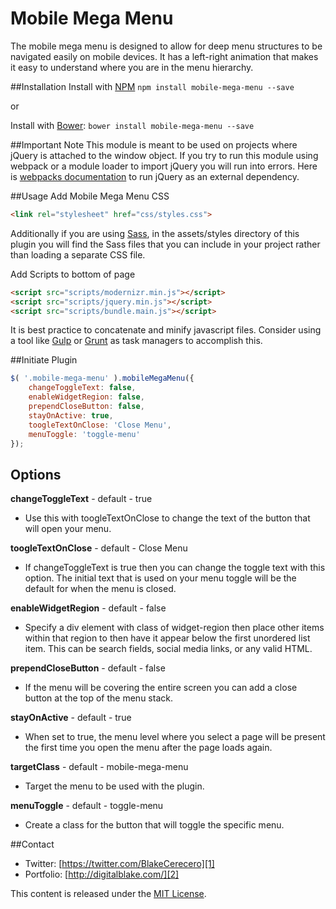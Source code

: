 Mobile Mega Menu
================

The mobile mega menu is designed to allow for deep menu structures to be navigated easily on mobile devices. It has a left-right animation that makes it easy to understand where you are in the menu hierarchy.

##Installation
Install with [NPM](https://www.npmjs.com/) ```npm install mobile-mega-menu --save```

or

Install with [Bower](http://bower.io/): ```bower install mobile-mega-menu --save```

##Important Note
This module is meant to be used on projects where jQuery is attached to the window object. If you try to run this module using webpack or a module loader to import jQuery you will run into errors. Here is [webpacks documentation](https://webpack.github.io/docs/library-and-externals.html) to run jQuery as an external dependency.

##Usage
Add Mobile Mega Menu CSS
```html
<link rel="stylesheet" href="css/styles.css">
```
Additionally if you are using [Sass](http://sass-lang.com/), in the assets/styles directory of this plugin you will find the Sass files that you can include in your project rather than loading a separate CSS file.

Add Scripts to bottom of page
```html
<script src="scripts/modernizr.min.js"></script>
<script src="scripts/jquery.min.js"></script>
<script src="scripts/bundle.main.js"></script>
```
It is best practice to concatenate and minify javascript files. Consider using a tool like [Gulp](http://gulpjs.com/) or [Grunt](http://gruntjs.com/) as task managers to accomplish this.

##Initiate Plugin
```javascript
$( '.mobile-mega-menu' ).mobileMegaMenu({
	changeToggleText: false,
	enableWidgetRegion: false,
	prependCloseButton: false,
	stayOnActive: true,
	toogleTextOnClose: 'Close Menu',
	menuToggle: 'toggle-menu'
});
```

## Options
**changeToggleText** - default - true
- Use this with toogleTextOnClose to change the text of the button that will open your menu.

**toogleTextOnClose** - default - Close Menu
- If changeToggleText is true then you can change the toggle text with this option. The initial text that is used on your menu toggle will be the default for when the menu is closed.

**enableWidgetRegion** - default - false
- Specify a div element with class of widget-region then place other items within that region to then have it appear below the first unordered list item. This can be search fields, social media links, or any valid HTML.

**prependCloseButton** - default - false
- If the menu will be covering the entire screen you can add a close button at the top of the menu stack.

**stayOnActive** - default - true
- When set to true, the menu level where you select a page will be present the first time you open the menu after the page loads again.

**targetClass** - default - mobile-mega-menu
- Target the menu to be used with the plugin.

**menuToggle** - default - toggle-menu
- Create a class for the button that will toggle the specific menu.

##Contact
   * Twitter: [https://twitter.com/BlakeCerecero][1]
   * Portfolio: [http://digitalblake.com/][2]

[1]: https://twitter.com/BlakeCerecero "https://twitter.com/BlakeCerecero"
[2]: http://digitalblake.com/ "http://digitalblake.com/"

This content is released under the [MIT License](http://opensource.org/licenses/MIT).

